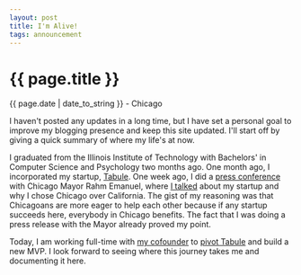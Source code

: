```yaml
---
layout: post
title: I'm Alive!
tags: announcement
---
```


{{ page.title }}
================

<p class="meta">{{ page.date | date_to_string }} - Chicago</p>

I haven't posted any updates in a long time, but I have set a personal goal to improve my blogging presence and keep this site updated. I'll start off by giving a quick summary of where my life's at now.

I graduated from the Illinois Institute of Technology with Bachelors' in Computer Science  and Psychology two months ago. One month ago, I incorporated my startup, [Tabule](http://tabuleapp.com). One week ago, I did a [press conference](http://www.suntimes.com/news/metro/13489965-418/mayor-intent-on-making-chicago-a-start-up-city.html) with Chicago Mayor Rahm Emanuel, where [I talked](http://www.youtube.com/watch?v=Jhkxije28Qw&feature=youtu.be) about my startup and why I chose Chicago over California. The gist of my reasoning was that Chicagoans are more eager to help each other because if any startup succeeds here, everybody in Chicago benefits. The fact that I was doing a press release with the Mayor already proved my point. 

Today, I am working full-time with [my cofounder](http://twitter.com/eric_trinh) to [pivot Tabule](http://blog.tabuleapp.com/whats-changing-and-why) and build a new MVP. I look forward to seeing where this journey takes me and documenting it here.